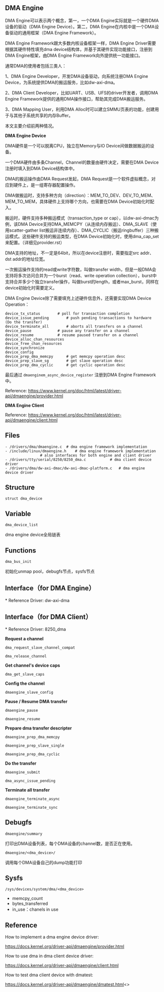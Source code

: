 ## DMA Engine

DMA Engine可以表示两个概念，第一，一个DMA Engine实际就是一个硬件DMA设备的驱动（DMA Engine Device）。第二，DMA Engine在内核中是一个DMA设备驱动的通用框架（DMA Engine Framework）。

DMA Engine Framework跟大多数内核设备框架一样，DMA Engine Driver需要根据其硬件特性填充dma device结构体，并基于其硬件实现功能接口，注册到DMA Engine框架，由DMA Engine Framework向外提供统一功能接口。

通常DMA的使用者包括三类人：

1、DMA Engine Developer，开发DMA设备驱动，向系统注册DMA Engine Device，为系统提供DMA的搬运服务，比如dw-axi-dma。

2、DMA Client Developer，比如UART、USB、UFS的driver开发者，调用DMA Engine Framework提供的通用DMA操作接口，帮助其完成DMA搬运服务。

3、DMA Mapping User，利用DMA Alloc时可以建立SMMU页表的功能，创建用于与其他子系统共享的内存Buffer。

本文主要介绍前两种情况。

**DMA Engine Device**

DMA硬件是一个可以脱离CPU，独立在Memory与IO Device间做数据搬运的设备。

一个DMA硬件由多条Channel，Channel的数量由硬件决定，需要在DMA Device注册时填入到DMA Device结构体中。

DMA的搬运操作由DMA Request发起，DMA Request是一个软件虚拟概念，对应到硬件上，是一组寄存器配置操作。

DMA做搬运时，支持多种方向（direction）：MEM_TO_DEV、DEV_TO_MEM、MEM_TO_MEM，具体硬件上支持哪个方向，也需要在DMA Device初始化时配入。

搬运时，硬件支持多种搬运模式（transaction_type or cap），以dw-axi-dmac为例，该DMA Device支持DMA_MEMCPY（从连续内存搬运）、DMA_SLAVE（使用scatter-gather list搬运非连续内存）、DMA_CYCLIC（搬运ringbuffer）三种搬运模式。这些硬件支持的搬运类型，在DMA Device初始化时，使用dma_cap_set来配置。（详细见provider.rst）

DMA支持的地址，不一定是64bit，所以在device注册时，需要指定src addr、dst addr的地址位宽。

一次搬运操作支持的read或write字符数，叫做transfer width，但是一般DMA会支持将多次访问合并为一个burst（read、write operation collection），burst中支持合并多少个独立transfer操作，叫做burst的length，或者max_burst，同样在device初始化时需要定义。

DMA Engine Device除了需要填充上述硬件信息外，还需要实现DMA Device Operation：

```
device_tx_status		# poll for transaction completion
device_issue_pending		# push pending transactions to hardware (Do the transfer)
device_terminate_all		# aborts all transfers on a channel
device_pause			# pause any transfer on a channel
device_resume			# resume paused transfer on a channel
device_alloc_chan_resources
device_free_chan_resources
device_synchronize
device_config
device_prep_dma_memcpy		# get memcpy operation desc
device_prep_slave_sg		# get slave operation desc
device_prep_dma_cyclic		# get cyclic operation desc
```

最后通过 `dmaenginem_async_device_register` 注册到DMA Engine Framework中。

Reference: <https://www.kernel.org/doc/html/latest/driver-api/dmaengine/provider.html>

**DMA Engine Client**



Reference: <https://www.kernel.org/doc/html/latest/driver-api/dmaengine/client.html>

## Files

```
- /drivers/dma/dmaengine.c	# dma engine framework implementation
- /include/linux/dmaengine.h	# dma engine framework implementation
				# also interfaces for both engine and client driver
- /drivers/tty/serial/8250/8250_dma.c			# dma client device driver
- /drivers/dma/dw-axi-dmac/dw-axi-dmac-platform.c	# dma engine device driver
```

## Structure

```
struct dma_device
```

## Variable

`dma_device_list`

dma engine device全局链表

## Functions

`dma_bus_init`

初始化unmap pool，debugfs节点，sysfs节点

## Interface（for DMA Engine）

\* Reference Driver: dw-axi-dma

## Interface（for DMA Client）

\* Reference Driver: 8250_dma

**Request a channel**

`dma_request_slave_channel_compat`

`dma_release_channel`

**Get channel's device caps**

`dma_get_slave_caps`

**Config the channel**

`dmaengine_slave_config`

**Pause / Resume DMA transfer**

`dmaengine_pause`

`dmaengine_resume`

**Prepare dma transfer descripter**

`dmaengine_prep_dma_memcpy`

`dmaengine_prep_slave_single`

`dmaengine_prep_dma_cyclic`

**Do the transfer**

`dmaengine_submit`

`dma_async_issue_pending`

**Terminate all transfer**

`dmaengine_terminate_async`

`dmaengine_terminate_sync`

## Debugfs

`dmaengine/summary`

打印出DMA设备列表，每个DMA设备的channel数，是否正在使用。

`dmaengine/<dma_device>/`

调用每个DMA设备自己的dump功能打印

## Sysfs

`/sys/devices/system/dma/<dma_device>`

- memcpy_count
- bytes_transferred
- in_use：chanels in use

## Reference

How to implement a dma engine device driver:

<https://docs.kernel.org/driver-api/dmaengine/provider.html>

How to use dma in dma client device driver:

<https://docs.kernel.org/driver-api/dmaengine/client.html>

How to test dma client device with dmatest:

https://docs.kernel.org/driver-api/dmaengine/dmatest.html<>